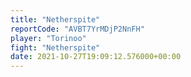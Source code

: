 ```yaml
---
title: "Netherspite"
reportCode: "AVBT7YrMDjP2NnFH"
player: "Torinoo"
fight: "Netherspite"
date: 2021-10-27T19:09:12.576000+00:00
---
```

